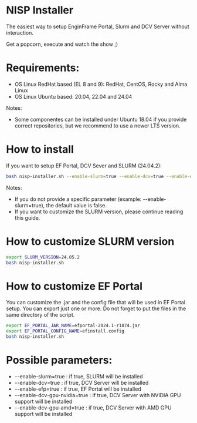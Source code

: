 # NISP Installer

The easiest way to setup EnginFrame Portal, Slurm and DCV Server without interaction.

Get a popcorn, execute and watch the show ;)

# Requirements:

* OS Linux RedHat based (EL 8 and 9): RedHat, CentOS, Rocky and Alma Linux
* OS Linux Ubuntu based: 20.04, 22.04 and 24.04

Notes:
- Some componentes can be installed under Ubuntu 18.04 if you provide correct repositories, but we recommend to use a newer LTS version.

# How to install

If you want to setup EF Portal, DCV Sever and SLURM (24.04.2):

```bash
bash nisp-installer.sh --enable-slurm=true --enable-dcv=true --enable-efp=true
```

Notes:
- If you do not provide a specific parameter (example: --enable-slurm=true), the default value is false.
- If you want to customize the SLURM version, please continue reading this guide.

# How to customize SLURM version

```bash
export SLURM_VERSION=24.05.2
bash nisp-installer.sh
```

# How to customize EF Portal

You can customize the .jar and the config file that will be used in EF Portal setup. You can export just one or more. Do not forget to put the files in the same directory of the script.

```bash
export EF_PORTAL_JAR_NAME=efportal-2024.1-r1874.jar
export EF_PORTAL_CONFIG_NAME=efinstall.config
bash nisp-installer.sh
```

# Possible parameters:

* --enable-slurm=true : if true, SLURM will be installed
* --enable-dcv=true : if true, DCV Server will be installed 
* --enable-efp=true : if true, EF Portal will be installed 
* --enable-dcv-gpu-nvidia=true : if true, DCV Server with NVIDIA GPU support will be installed
* --enable-dcv-gpu-amd=true : if true, DCV Server with AMD GPU support will be installed
